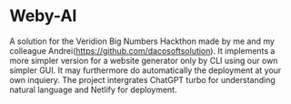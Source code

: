 # Weby-AI
A solution for the Veridion Big Numbers Hackthon made by me and my colleague Andrei(https://github.com/dacosoftsolution). It implements a more simpler
version for a website generator only by CLI using our own simpler GUI. It may furthermore do automatically the deployment at your own inquiery. The project intergrates
ChatGPT turbo for understanding natural language and Netlify for deployment.
